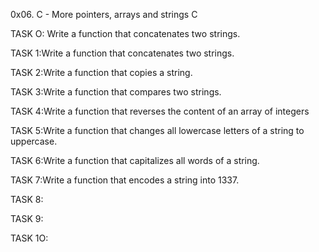 0x06. C - More pointers, arrays and strings
C

TASK O: Write a function that concatenates two strings. 

TASK 1:Write a function that concatenates two strings.

TASK 2:Write a function that copies a string.

TASK 3:Write a function that compares two strings.

TASK 4:Write a function that reverses the content of an array of integers

TASK 5:Write a function that changes all lowercase letters of a string to uppercase.

TASK 6:Write a function that capitalizes all words of a string.

TASK 7:Write a function that encodes a string into 1337.

TASK 8:

TASK 9:

TASK 1O:
